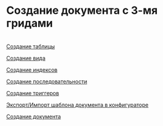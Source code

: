 # Создание документа с 3-мя гридами

[  
Создание таблицы](create_table.md)

[Создание вида](sozdanie-vida.md)

[Создание индексов](sozdanie-indeksov.md)

[Создание последовательности](sozdanie-posledovatelnosti.md)

[Создание триггеров](sozdanie-triggerov.md)

[Экспорт/Импорт шаблона документа в конфигураторе](eksport-import-shablona-dokumenta-v-konfiguratore.md)

[Создание документа](sozdanie-dokumenta/)

